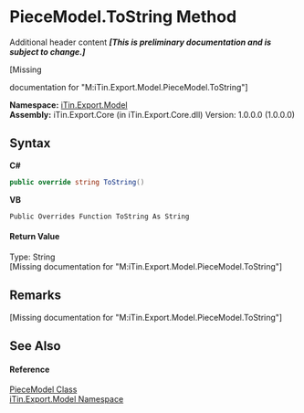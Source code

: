 # PieceModel.ToString Method 
Additional header content _**\[This is preliminary documentation and is subject to change.\]**_

\[Missing <summary> documentation for "M:iTin.Export.Model.PieceModel.ToString"\]

**Namespace:**&nbsp;<a href="ef57ffcc-e95e-b212-5a46-9aa6f5a3511f">iTin.Export.Model</a><br />**Assembly:**&nbsp;iTin.Export.Core (in iTin.Export.Core.dll) Version: 1.0.0.0 (1.0.0.0)

## Syntax

**C#**<br />
``` C#
public override string ToString()
```

**VB**<br />
``` VB
Public Overrides Function ToString As String
```


#### Return Value
Type: String<br />\[Missing <returns> documentation for "M:iTin.Export.Model.PieceModel.ToString"\]

## Remarks
\[Missing <remarks> documentation for "M:iTin.Export.Model.PieceModel.ToString"\]

## See Also


#### Reference
<a href="0ca7b575-6078-b606-0774-74123c02ad52">PieceModel Class</a><br /><a href="ef57ffcc-e95e-b212-5a46-9aa6f5a3511f">iTin.Export.Model Namespace</a><br />